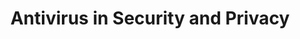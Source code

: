 ---
layout: category
category: antivirus
title: Antivirus in Security and Privacy
description: Keep your computer and data safe from viruses and malware with our antivirus software selection.
permalink: /antivirus/
---